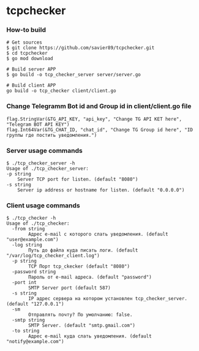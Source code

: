# tcpchecker

### How-to build

    # Get sources
    $ git clone https://github.com/savier89/tcpchecker.git
    $ cd tcpchecker
    $ go mod download
    
    # Build server APP
    $ go build -o tcp_checker_server server/server.go
    
    # Build client APP
    go build -o tcp_checker client/client.go

### Change Telegramm Bot id and Group id in client/client.go file
    flag.StringVar(&TG_API_KEY, "api_key", "Change TG API KET here", "Telegram BOT API KEY")
	flag.Int64Var(&TG_CHAT_ID, "chat_id", "Change TG Group id here", "ID группы где постить уведомления.")

### Server usage commands

    $ ./tcp_checker_server -h 
    Usage of ./tcp_checker_server:
    -p string
        Server TCP port for listen. (default "8080")
    -s string
        Server ip address or hostname for listen. (default "0.0.0.0")

### Client usage commands

    $ ./tcp_checker -h 
    Usage of ./tcp_checker:
      -from string
            Адрес e-mail с которого слать уведомления. (default "user@example.com")
      -log string
            Путь до файла куда писать логи. (default "/var/log/tcp_checker_client.log")
      -p string
            TCP Порт tcp_ckecker (default "8080")
      -password string
            Пароль от e-mail адреса. (default "password")
      -port int
            SMTP Server port (default 587)
      -s string
            IP адрес сервера на котором установлен tcp_checker_server. (default "127.0.0.1")
      -sm
            Отправлять почту? По умолчанию: false.
      -smtp string
            SMTP Server. (default "smtp.gmail.com")
      -to string
            Адрес e-mail куда слать уведомления. (default "notify@example.com")
